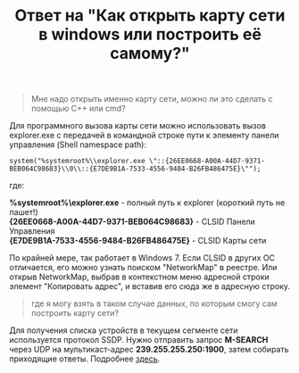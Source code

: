 ﻿---
title: "Ответ на \"Как открыть карту сети в windows или построить её самому?\""
se.owner.user_id: 240512
se.owner.display_name: "MSDN.WhiteKnight"
se.owner.link: "https://ru.stackoverflow.com/users/240512/msdn-whiteknight"
se.answer_id: 752867
se.question_id: 752409
se.post_type: answer
se.score: 2
se.is_accepted: True
---
<blockquote>
  <p>Мне надо открыть именно карту сети, можно ли это сделать с помощью С++ или cmd?</p>
</blockquote>

<p>Для программного вызова карты сети можно использовать вызов explorer.exe с передачей в командной строке пути к элементу панели управления (Shell namespace path):</p>

<pre><code>system("%systemroot%\\explorer.exe \"::{26EE0668-A00A-44D7-9371-BEB064C98683}\\0\\::{E7DE9B1A-7533-4556-9484-B26FB486475E}\"");
</code></pre>

<p>где: </p>

<p><strong>%systemroot%\explorer.exe</strong> - полный путь к explorer (короткий путь не пашет!)<br>
<strong>{26EE0668-A00A-44D7-9371-BEB064C98683}</strong> - CLSID Панели Управления<br>
<strong>{E7DE9B1A-7533-4556-9484-B26FB486475E}</strong> - CLSID Карты сети </p>

<p>По крайней мере, так работает в Windows 7. Если CLSID в других ОС отличается, его можно узнать поиском "NetworkMap" в реестре. Или открыв NetworkMap, выбрав в контекстном меню адресной строки элемент "Копировать адрес", и вставив его сюда же в адресную строку.</p>

<blockquote>
  <p>где я могу взять в таком случае данных, по которым смогу сам построить
  карту сети?</p>
</blockquote>

<p>Для получения списка устройств в текущем сегменте сети используется протокол SSDP. Нужно отправить запрос <strong>M-SEARCH</strong> через UDP на мультикаст-адрес <strong>239.255.255.250:1900</strong>, затем собирать приходящие ответы. Подробнее <a href="https://habrahabr.ru/post/328726/" rel="nofollow noreferrer">здесь</a>.</p>
